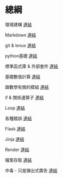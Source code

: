 # 總綱
環境建構
[連結](./環境建構/環境建構.ipynb)

Markdown
[連結](./Markdown.ipynb)

git & lenux
[連結](./git、lenux與終端機/git&lenux.ipynb)

python基礎
[連結](./python基礎.ipynb)

標準函式庫 & 外部套件
[連結](./標準函式庫&外部套件.ipynb)

基礎數值計算
[連結](./基礎數值計算.ipynb)

跟數學有關的模組
[連結](./模組/跟數學有關的模組.ipynb)

if & 關係運算子
[連結](./if&關係運算子.ipynb)

Loop
[連結](./Loop.ipynb)

各種錯誤
[連結](./各種錯誤.ipynb)

Flask
[連結](./Flask.ipynb)

Jinja
[連結](./Jinja/Jinja.ipynb)

Render
[連結](./Render/Render.ipynb)

檔案存取
[連結](./檔案存取/檔案存取.ipynb)

中毒 - 只是彈出式廣告
[連結](./中毒/彈出式廣告.ipynb)